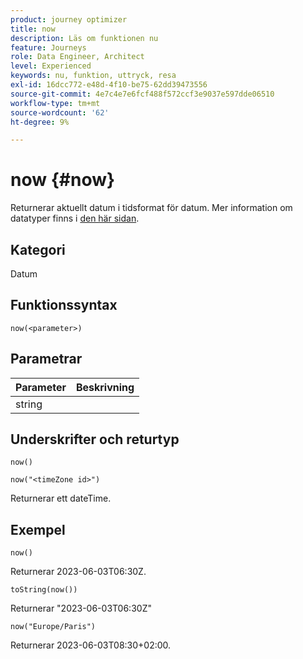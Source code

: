 ```yaml
---
product: journey optimizer
title: now
description: Läs om funktionen nu
feature: Journeys
role: Data Engineer, Architect
level: Experienced
keywords: nu, funktion, uttryck, resa
exl-id: 16dcc772-e48d-4f10-be75-62dd39473556
source-git-commit: 4e7c4e7e6fcf488f572ccf3e9037e597dde06510
workflow-type: tm+mt
source-wordcount: '62'
ht-degree: 9%

---
```


# now {#now}

Returnerar aktuellt datum i tidsformat för datum. Mer information om datatyper finns i [den här sidan](../expression/data-types.md).

## Kategori

Datum

## Funktionssyntax

`now(<parameter>)`

## Parametrar

| Parameter | Beskrivning |
|--- |--- |
| string |  |

## Underskrifter och returtyp

`now()`

`now("<timeZone id>")`

Returnerar ett dateTime.

## Exempel

`now()`

Returnerar 2023-06-03T06:30Z.

`toString(now())`

Returnerar &quot;2023-06-03T06:30Z&quot;

`now("Europe/Paris")`

Returnerar 2023-06-03T08:30+02:00.
